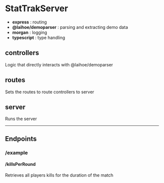 
# StatTrakServer

- **express** : routing
- **@laihoe/demoparser** : parsing and extracting demo data
- **morgan** : logging
- **typescript** : type handling

## controllers

Logic that directly interacts with @laihoe/demoparser

## routes

Sets the routes to route controllers to server

## server

Runs the server

___

## Endpoints

### /example

#### /killsPerRound

Retrieves all players kills for the duration of the match